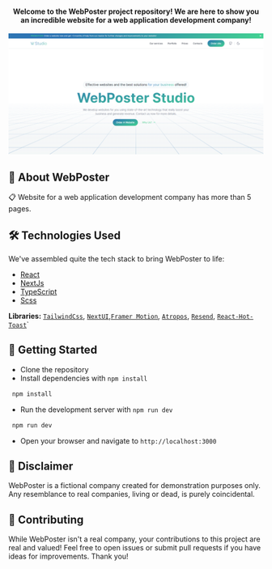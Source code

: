 <h4 align="center">Welcome to the WebPoster project repository! We are here to show you an incredible website for a web application development company!</h3>

[![Banner](./public/BannerWebPoster.png)](https://web-poster-nextjs.vercel.app)

## 🤖 About WebPoster

📋 Website for a web application development company has more than 5 pages.

## 🛠 Technologies Used

We've assembled quite the tech stack to bring WebPoster to life:

- [React](https://react.dev/)
- [NextJs](https://nextjs.org/)
- [TypeScript](https://www.typescriptlang.org/)
- [Scss](https://sasscss.org/)

**Libraries:** [`TailwindCss`](https://tailwindcss.com/), [`NextUI`](https://nextui.org/),[`Framer Motion`](https://www.framer.com/motion/), [`Atropos`](https://atroposjs.com/), [`Resend`](https://resend.com/), [`React-Hot-Toast`](https://react-hot-toast.com/)`

## 🚀 Getting Started

- Clone the repository
- Install dependencies with `npm install`

```bash
 npm install
```

- Run the development server with `npm run dev`

```bash
 npm run dev
```

- Open your browser and navigate to `http://localhost:3000`

## 📜 Disclaimer

WebPoster is a fictional company created for demonstration purposes only. Any resemblance to real companies, living or dead, is purely coincidental.

## 🤝 Contributing

While WebPoster isn't a real company, your contributions to this project are real and valued! Feel free to open issues or submit pull requests if you have ideas for improvements. Thank you!
